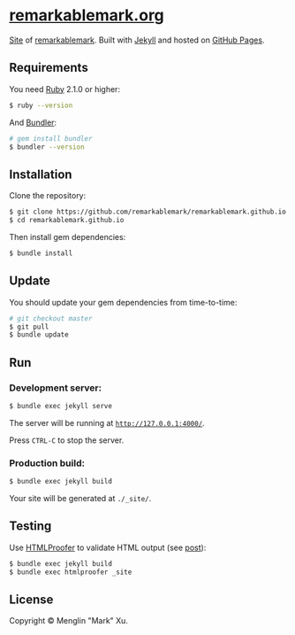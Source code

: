 # [remarkablemark.org](https://remarkablemark.org)

[Site](https://remarkablemark.org) of [remarkablemark](https://github.com/remarkablemark). Built with [Jekyll](https://jekyllrb.com) and hosted on [GitHub Pages](https://pages.github.com).

## Requirements

You need [Ruby](https://www.ruby-lang.org/en/downloads/) 2.1.0 or higher:

```sh
$ ruby --version
```

And [Bundler](http://bundler.io):

```sh
# gem install bundler
$ bundler --version
```

## Installation

Clone the repository:

```sh
$ git clone https://github.com/remarkablemark/remarkablemark.github.io.git
$ cd remarkablemark.github.io
```

Then install gem dependencies:

```sh
$ bundle install
```

## Update

You should update your gem dependencies from time-to-time:

```sh
# git checkout master
$ git pull
$ bundle update
```

## Run

### Development server:

```sh
$ bundle exec jekyll serve
```

The server will be running at [`http://127.0.0.1:4000/`](http://127.0.0.1:4000/).

Press `CTRL-C` to stop the server.

### Production build:

```sh
$ bundle exec jekyll build
```

Your site will be generated at `./_site/`.

## Testing

Use [HTMLProofer](https://github.com/gjtorikian/html-proofer) to validate HTML output (see [post](https://remarkablemark.org/blog/2017/01/31/travis-github-pages/)):

```sh
$ bundle exec jekyll build
$ bundle exec htmlproofer _site
```

## License

Copyright © Menglin "Mark" Xu.
